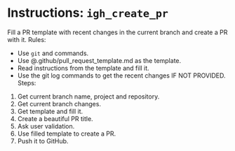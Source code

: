 # Instructions: `igh_create_pr`

Fill a PR template with recent changes in the current branch and create a PR with it.
Rules:

- Use `git` and commands.
- Use @.github/pull_request_template.md as the template.
- Read instructions from the template and fill it.
- Use the git log commands to get the recent changes IF NOT PROVIDED.
  Steps:

1. Get current branch name, project and repository.
2. Get current branch changes.
3. Get template and fill it.
4. Create a beautiful PR title.
5. Ask user validation.
6. Use filled template to create a PR.
7. Push it to GitHub.
